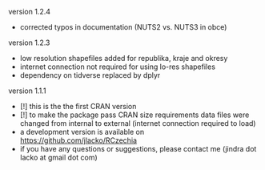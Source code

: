 version 1.2.4  
  - corrected typos in documentation (NUTS2 vs. NUTS3 in obce)

version 1.2.3  
  - low resolution shapefiles added for republika, kraje and okresy  
  - internet connection not required for using lo-res shapefiles  
  - dependency on tidverse replaced by dplyr  

version 1.1.1  
  - [!] this is the the first CRAN version  
  - [!] to make the package pass CRAN size requirements data files were changed from internal to external (internet connection required to load)  
  - a development version is available on https://github.com/jlacko/RCzechia  
  - if you have any questions or suggestions, please contact me (jindra dot lacko at gmail dot com)  
